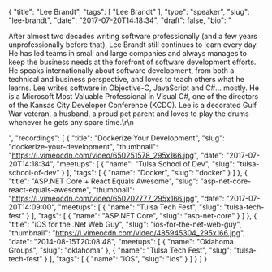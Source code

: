 {
  "title": "Lee Brandt",
  "tags": [
    "Lee Brandt"
  ],
  "type": "speaker",
  "slug": "lee-brandt",
  "date": "2017-07-20T14:18:34",
  "draft": false,
  "bio": "<p>After almost two decades writing software professionally (and a few years unprofessionally before that), Lee Brandt still continues to learn every day. He has led teams in small and large companies and always manages to keep the business needs at the forefront of software development efforts. He speaks internationally about software development, from both a technical and business perspective, and loves to teach others what he learns. Lee writes software in Objective-C, JavaScript and C#... mostly. He is a Microsoft Most Valuable Professional in Visual C#, one of the directors of the Kansas City Developer Conference (KCDC). Lee is a decorated Gulf War veteran, a husband, a proud pet parent and loves to play the drums whenever he gets any spare time.\r\n</p>",
  "recordings": [
    {
      "title": "Dockerize Your Development",
      "slug": "dockerize-your-development",
      "thumbnail": "https://i.vimeocdn.com/video/650251578_295x166.jpg",
      "date": "2017-07-20T14:18:34",
      "meetups": [
        {
          "name": "Tulsa School of Dev",
          "slug": "tulsa-school-of-dev"
        }
      ],
      "tags": [
        {
          "name": "Docker",
          "slug": "docker"
        }
      ]
    },
    {
      "title": "ASP.NET Core + React Equals Awesome",
      "slug": "asp-net-core-react-equals-awesome",
      "thumbnail": "https://i.vimeocdn.com/video/650202777_295x166.jpg",
      "date": "2017-07-20T14:09:00",
      "meetups": [
        {
          "name": "Tulsa Tech Fest",
          "slug": "tulsa-tech-fest"
        }
      ],
      "tags": [
        {
          "name": "ASP.NET Core",
          "slug": "asp-net-core"
        }
      ]
    },
    {
      "title": "iOS for the .Net Web Guy",
      "slug": "ios-for-the-net-web-guy",
      "thumbnail": "https://i.vimeocdn.com/video/485945304_295x166.jpg",
      "date": "2014-08-15T20:08:48",
      "meetups": [
        {
          "name": "Oklahoma Groups",
          "slug": "oklahoma"
        },
        {
          "name": "Tulsa Tech Fest",
          "slug": "tulsa-tech-fest"
        }
      ],
      "tags": [
        {
          "name": "iOS",
          "slug": "ios"
        }
      ]
    }
  ]
}